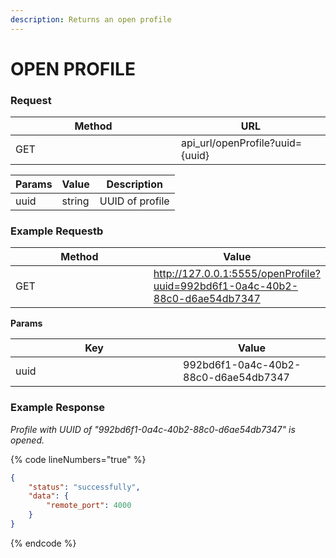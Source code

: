 ```yaml
---
description: Returns an open profile
---
```


# OPEN PROFILE

### **Request**

<table><thead><tr><th width="249">Method</th><th>URL</th></tr></thead><tbody><tr><td>GET</td><td>api_url/openProfile?uuid={uuid}</td></tr></tbody></table>

| Params | Value  | Description     |
| ------ | ------ | --------------- |
| uuid   | string | UUID of profile |

### **Example Requestb**

<table><thead><tr><th width="251">Method</th><th>Value</th></tr></thead><tbody><tr><td>GET</td><td><a href="http://127.0.0.1:5555/openProfile?uuid=992bd6f1-0a4c-40b2-88c0-d6ae54db7347">http://127.0.0.1:5555/openProfile?uuid=992bd6f1-0a4c-40b2-88c0-d6ae54db7347</a></td></tr></tbody></table>

&#x20;  **Params**

<table><thead><tr><th width="252">Key</th><th>Value</th></tr></thead><tbody><tr><td>uuid</td><td>992bd6f1-0a4c-40b2-88c0-d6ae54db7347</td></tr></tbody></table>

### **Example Response**

_Profile with UUID of "992bd6f1-0a4c-40b2-88c0-d6ae54db7347" is opened._

{% code lineNumbers="true" %}
```json
{
    "status": "successfully",
    "data": {
        "remote_port": 4000
    }
}
```
{% endcode %}
